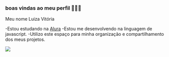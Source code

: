 ### boas vindas ao meu perfil 🐻🎸🤠

Meu nome Luiza Vitória

-Estou estudando na [Alura](https://www.alura.com.br)
-Estou me desenvolvendo na linguagem de javascript.
-Utilizo este espaço para minha organização e compartilhamento dos meus projetos.

![](https://media1.tenor.com/m/vN0Xcm_xJTsAAAAd/mioto-gustavo-mioto.gif)
